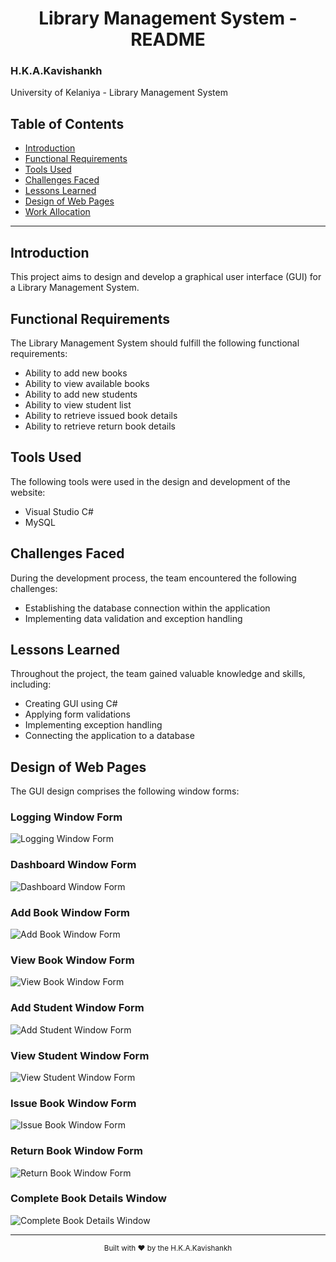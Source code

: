 # <center>Library Management System - README</center>
<p align="center">
 
### H.K.A.Kavishankh
University of Kelaniya - Library Management System

</p>



## Table of Contents
- [Introduction](#introduction)
- [Functional Requirements](#functional-requirements)
- [Tools Used](#tools-used)
- [Challenges Faced](#challenges-faced)
- [Lessons Learned](#lessons-learned)
- [Design of Web Pages](#design-of-web-pages)
- [Work Allocation](#work-allocation)

---

## Introduction
This project aims to design and develop a graphical user interface (GUI) for a Library Management System.

## Functional Requirements
The Library Management System should fulfill the following functional requirements:
- Ability to add new books
- Ability to view available books
- Ability to add new students
- Ability to view student list
- Ability to retrieve issued book details
- Ability to retrieve return book details

## Tools Used
The following tools were used in the design and development of the website:
- Visual Studio C#
- MySQL

## Challenges Faced
During the development process, the team encountered the following challenges:
- Establishing the database connection within the application
- Implementing data validation and exception handling

## Lessons Learned
Throughout the project, the team gained valuable knowledge and skills, including:
- Creating GUI using C#
- Applying form validations
- Implementing exception handling
- Connecting the application to a database

## Design of Web Pages
The GUI design comprises the following window forms:

### Logging Window Form
![Logging Window Form](./screenshots/logging_window.png)

### Dashboard Window Form
![Dashboard Window Form](./screenshots/dashboard_window.png)

### Add Book Window Form
![Add Book Window Form](./screenshots/add_book_window.png)

### View Book Window Form
![View Book Window Form](./screenshots/view_book_window.png)

### Add Student Window Form
![Add Student Window Form](./screenshots/add_student_window.png)

### View Student Window Form
![View Student Window Form](./screenshots/view_student_window.png)

### Issue Book Window Form
![Issue Book Window Form](./screenshots/issue_book_window.png)

### Return Book Window Form
![Return Book Window Form](./screenshots/return_book_window.png)

### Complete Book Details Window
![Complete Book Details Window](./screenshots/complete_book_details_window.png)


---

<p align="center">
  <sub>Built with ❤️ by the H.K.A.Kavishankh
